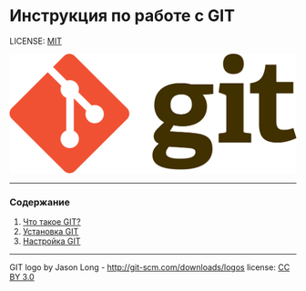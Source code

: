 # Инструкция по работе с GIT

LICENSE: [MIT](./license.md)

![git-logo](./assets/1920px-Git-logo.svg.png)

---

### Содержание

1. [Что такое GIT?](./about_git.md)
2. [Установка GIT](./install_git.md)
3. [Настройка GIT](./customisation.md)






---

GIT logo by Jason Long - http://git-scm.com/downloads/logos
license: [CC BY 3.0](https://creativecommons.org/licenses/by/3.0/)
